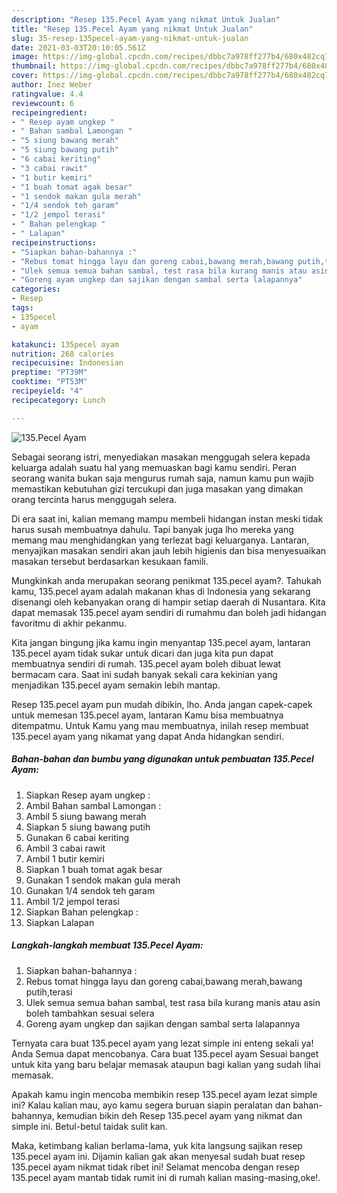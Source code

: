 ```yaml
---
description: "Resep 135.Pecel Ayam yang nikmat Untuk Jualan"
title: "Resep 135.Pecel Ayam yang nikmat Untuk Jualan"
slug: 35-resep-135pecel-ayam-yang-nikmat-untuk-jualan
date: 2021-03-03T20:10:05.561Z
image: https://img-global.cpcdn.com/recipes/dbbc7a978ff277b4/680x482cq70/135pecel-ayam-foto-resep-utama.jpg
thumbnail: https://img-global.cpcdn.com/recipes/dbbc7a978ff277b4/680x482cq70/135pecel-ayam-foto-resep-utama.jpg
cover: https://img-global.cpcdn.com/recipes/dbbc7a978ff277b4/680x482cq70/135pecel-ayam-foto-resep-utama.jpg
author: Inez Weber
ratingvalue: 4.4
reviewcount: 6
recipeingredient:
- " Resep ayam ungkep "
- " Bahan sambal Lamongan "
- "5 siung bawang merah"
- "5 siung bawang putih"
- "6 cabai keriting"
- "3 cabai rawit"
- "1 butir kemiri"
- "1 buah tomat agak besar"
- "1 sendok makan gula merah"
- "1/4 sendok teh garam"
- "1/2 jempol terasi"
- " Bahan pelengkap "
- " Lalapan"
recipeinstructions:
- "Siapkan bahan-bahannya :"
- "Rebus tomat hingga layu dan goreng cabai,bawang merah,bawang putih,terasi"
- "Ulek semua semua bahan sambal, test rasa bila kurang manis atau asin boleh tambahkan sesuai selera"
- "Goreng ayam ungkep dan sajikan dengan sambal serta lalapannya"
categories:
- Resep
tags:
- 135pecel
- ayam

katakunci: 135pecel ayam 
nutrition: 268 calories
recipecuisine: Indonesian
preptime: "PT39M"
cooktime: "PT53M"
recipeyield: "4"
recipecategory: Lunch

---
```



![135.Pecel Ayam](https://img-global.cpcdn.com/recipes/dbbc7a978ff277b4/680x482cq70/135pecel-ayam-foto-resep-utama.jpg)

Sebagai seorang istri, menyediakan masakan menggugah selera kepada keluarga adalah suatu hal yang memuaskan bagi kamu sendiri. Peran seorang  wanita bukan saja mengurus rumah saja, namun kamu pun wajib memastikan kebutuhan gizi tercukupi dan juga masakan yang dimakan orang tercinta harus menggugah selera.

Di era  saat ini, kalian memang mampu membeli hidangan instan meski tidak harus susah membuatnya dahulu. Tapi banyak juga lho mereka yang memang mau menghidangkan yang terlezat bagi keluarganya. Lantaran, menyajikan masakan sendiri akan jauh lebih higienis dan bisa menyesuaikan masakan tersebut berdasarkan kesukaan famili. 



Mungkinkah anda merupakan seorang penikmat 135.pecel ayam?. Tahukah kamu, 135.pecel ayam adalah makanan khas di Indonesia yang sekarang disenangi oleh kebanyakan orang di hampir setiap daerah di Nusantara. Kita dapat memasak 135.pecel ayam sendiri di rumahmu dan boleh jadi hidangan favoritmu di akhir pekanmu.

Kita jangan bingung jika kamu ingin menyantap 135.pecel ayam, lantaran 135.pecel ayam tidak sukar untuk dicari dan juga kita pun dapat membuatnya sendiri di rumah. 135.pecel ayam boleh dibuat lewat bermacam cara. Saat ini sudah banyak sekali cara kekinian yang menjadikan 135.pecel ayam semakin lebih mantap.

Resep 135.pecel ayam pun mudah dibikin, lho. Anda jangan capek-capek untuk memesan 135.pecel ayam, lantaran Kamu bisa membuatnya ditempatmu. Untuk Kamu yang mau membuatnya, inilah resep membuat 135.pecel ayam yang nikamat yang dapat Anda hidangkan sendiri.

<!--inarticleads1-->

##### Bahan-bahan dan bumbu yang digunakan untuk pembuatan 135.Pecel Ayam:

1. Siapkan  Resep ayam ungkep :
1. Ambil  Bahan sambal Lamongan :
1. Ambil 5 siung bawang merah
1. Siapkan 5 siung bawang putih
1. Gunakan 6 cabai keriting
1. Ambil 3 cabai rawit
1. Ambil 1 butir kemiri
1. Siapkan 1 buah tomat agak besar
1. Gunakan 1 sendok makan gula merah
1. Gunakan 1/4 sendok teh garam
1. Ambil 1/2 jempol terasi
1. Siapkan  Bahan pelengkap :
1. Siapkan  Lalapan




<!--inarticleads2-->

##### Langkah-langkah membuat 135.Pecel Ayam:

1. Siapkan bahan-bahannya :
1. Rebus tomat hingga layu dan goreng cabai,bawang merah,bawang putih,terasi
1. Ulek semua semua bahan sambal, test rasa bila kurang manis atau asin boleh tambahkan sesuai selera
1. Goreng ayam ungkep dan sajikan dengan sambal serta lalapannya




Ternyata cara buat 135.pecel ayam yang lezat simple ini enteng sekali ya! Anda Semua dapat mencobanya. Cara buat 135.pecel ayam Sesuai banget untuk kita yang baru belajar memasak ataupun bagi kalian yang sudah lihai memasak.

Apakah kamu ingin mencoba membikin resep 135.pecel ayam lezat simple ini? Kalau kalian mau, ayo kamu segera buruan siapin peralatan dan bahan-bahannya, kemudian bikin deh Resep 135.pecel ayam yang nikmat dan simple ini. Betul-betul taidak sulit kan. 

Maka, ketimbang kalian berlama-lama, yuk kita langsung sajikan resep 135.pecel ayam ini. Dijamin kalian gak akan menyesal sudah buat resep 135.pecel ayam nikmat tidak ribet ini! Selamat mencoba dengan resep 135.pecel ayam mantab tidak rumit ini di rumah kalian masing-masing,oke!.

